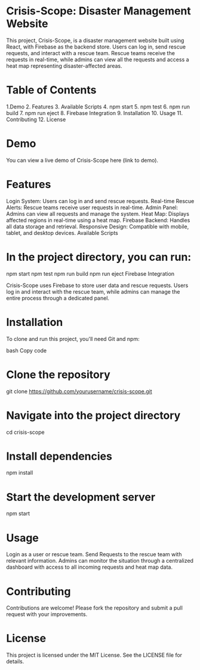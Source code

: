 # Crisis-Scope: Disaster Management Website

This project, Crisis-Scope, is a disaster management website built using React, with Firebase as the backend store. Users can log in, send rescue requests, and interact with a rescue team. Rescue teams receive the requests in real-time, while admins can view all the requests and access a heat map representing disaster-affected areas.

# Table of Contents


1.Demo
2. Features
3. Available Scripts
4. npm start
5. npm test
6. npm run build
7. npm run eject
8. Firebase Integration
9. Installation
10. Usage
11. Contributing
12. License


# Demo

You can view a live demo of Crisis-Scope here (link to demo).

# Features

Login System: Users can log in and send rescue requests.
Real-time Rescue Alerts: Rescue teams receive user requests in real-time.
Admin Panel: Admins can view all requests and manage the system.
Heat Map: Displays affected regions in real-time using a heat map.
Firebase Backend: Handles all data storage and retrieval.
Responsive Design: Compatible with mobile, tablet, and desktop devices.
Available Scripts

# In the project directory, you can run:

npm start
npm test
npm run build
npm run eject
Firebase Integration

Crisis-Scope uses Firebase to store user data and rescue requests. Users log in and interact with the rescue team, while admins can manage the entire process through a dedicated panel.

# Installation

To clone and run this project, you'll need Git and npm:

bash
Copy code
# Clone the repository
git clone https://github.com/yourusername/crisis-scope.git

# Navigate into the project directory
cd crisis-scope

# Install dependencies
npm install

# Start the development server
npm start

# Usage

Login as a user or rescue team.
Send Requests to the rescue team with relevant information.
Admins can monitor the situation through a centralized dashboard with access to all incoming requests and heat map data.

# Contributing

Contributions are welcome! Please fork the repository and submit a pull request with your improvements.

# License

This project is licensed under the MIT License. See the LICENSE file for details.


